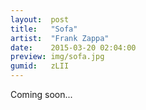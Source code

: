 ```yaml
---
layout:  post
title:   "Sofa"
artist:  "Frank Zappa"
date:    2015-03-20 02:04:00
preview: img/sofa.jpg
gumid:   zLII
---
```


Coming soon...

<!-- vim: set tw=79 spell spelllang=en: -->
